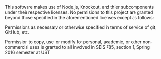 This software makes use of Node.js, Knockout, and thier subcomponents under their respective licenses. No permisions to this project are granted beyond those specified in the aforementioned licenses except as follows:

Permissions as necessary or otherwise specified in terms of service of git, GitHub, etc.

Permission to copy, use, or modify for personal, academic, or other non-commercial uses is granted to all involved in SEIS 785, section 1, Spring 2016 semester at UST
